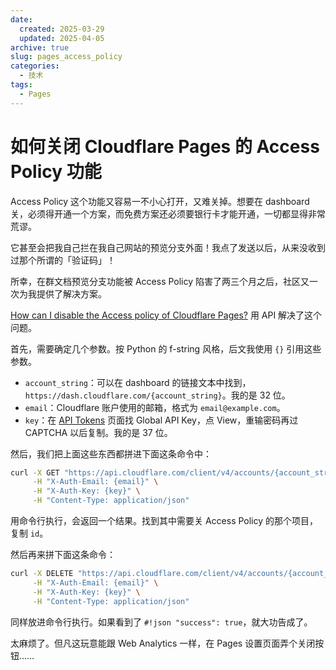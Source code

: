 ```yaml
---
date:
  created: 2025-03-29
  updated: 2025-04-05
archive: true
slug: pages_access_policy
categories:
  - 技术
tags:
  - Pages
---
```

# 如何关闭 Cloudflare Pages 的 Access Policy 功能

Access Policy 这个功能又容易一不小心打开，又难关掉。想要在 dashboard 关，必须得开通一个方案，而免费方案还必须要银行卡才能开通，一切都显得非常荒谬。

它甚至会把我自己拦在我自己网站的预览分支外面！我点了发送以后，从来没收到过那个所谓的「验证码」！

所幸，在群文档预览分支功能被 Access Policy 陷害了两三个月之后，社区又一次为我提供了解决方案。

<!-- more -->

[How can I disable the Access policy of Cloudflare Pages?](https://community.cloudflare.com/t/how-can-i-disable-the-access-policy-of-cloudflare-pages/292358/11) 用 API 解决了这个问题。

首先，需要确定几个参数。按 Python 的 f-string 风格，后文我使用 `{}` 引用这些参数。

- `account_string`：可以在 dashboard 的链接文本中找到，`https://dash.cloudflare.com/{account_string}`。我的是 32 位。
- `email`：Cloudflare 账户使用的邮箱，格式为 `email@example.com`。
- `key`：在 [API Tokens](https://dash.cloudflare.com/profile/api-tokens) 页面找 Global API Key，点 View，重输密码再过 CAPTCHA 以后复制。我的是 37 位。

然后，我们把上面这些东西都拼进下面这条命令中：

```bash
curl -X GET "https://api.cloudflare.com/client/v4/accounts/{account_string}/access/apps" \
     -H "X-Auth-Email: {email}" \
     -H "X-Auth-Key: {key}" \
     -H "Content-Type: application/json"
```

用命令行执行，会返回一个结果。找到其中需要关 Access Policy 的那个项目，复制 `id`。

然后再来拼下面这条命令：

```bash
curl -X DELETE "https://api.cloudflare.com/client/v4/accounts/{account_string}/access/apps/{id}" \
     -H "X-Auth-Email: {email}" \
     -H "X-Auth-Key: {key}" \
     -H "Content-Type: application/json"
```

同样放进命令行执行。如果看到了 `#!json "success": true`，就大功告成了。

太麻烦了。但凡这玩意能跟 Web Analytics 一样，在 Pages 设置页面弄个关闭按钮……
